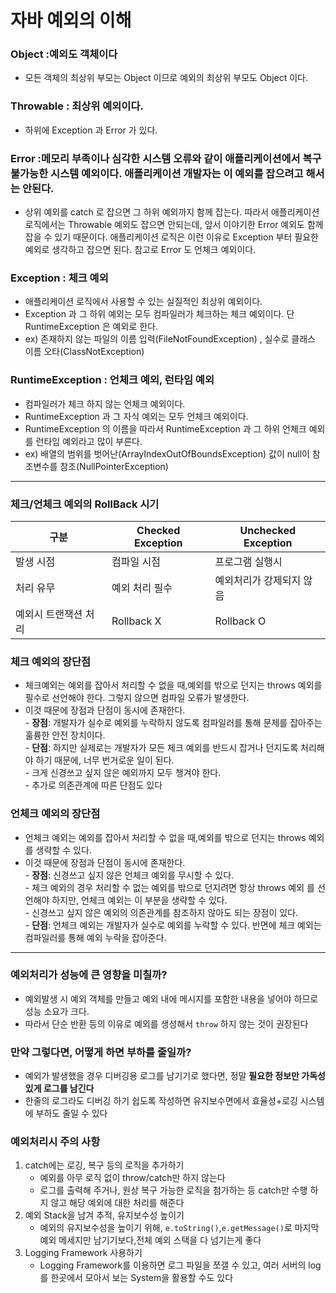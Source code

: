 # 자바 예외의 이해

### Object :예외도 객체이다

-   모든 객체의 최상위 부모는 Object 이므로 예외의 최상위 부모도 Object 이다.

### Throwable : 최상위 예외이다.

-   하위에 Exception 과 Error 가 있다.

### Error :메모리 부족이나 심각한 시스템 오류와 같이 애플리케이션에서 복구 불가능한 시스템 예외이다. 애플리케이션 개발자는 이 예외를 잡으려고 해서는 안된다.

-   상위 예외를 catch 로 잡으면 그 하위 예외까지 함께 잡는다. 따라서 애플리케이션 로직에서는 Throwable 예외도 잡으면 안되는데, 앞서 이야기한 Error 예외도 함께 잡을 수 있기 때문이다. 애플리케이션 로직은 이런 이유로 Exception 부터 필요한 예외로 생각하고 잡으면 된다. 참고로 Error 도 언체크 예외이다.

### Exception : 체크 예외

-   애플리케이션 로직에서 사용할 수 있는 실질적인 최상위 예외이다.
-   Exception 과 그 하위 예외는 모두 컴파일러가 체크하는 체크 예외이다. 단 RuntimeException 은 예외로 한다.
-   ex) 존재하지 않는 파일의 이름 입력(FileNotFoundException) , 실수로 클래스 이름 오타(ClassNotException)

### RuntimeException : 언체크 예외, 런타임 예외

-   컴파일러가 체크 하지 않는 언체크 예외이다.
-   RuntimeException 과 그 자식 예외는 모두 언체크 예외이다.
-   RuntimeException 의 이름을 따라서 RuntimeException 과 그 하위 언체크 예외를 런타임 예외라고 많이 부른다. 
- ex) 배열의 범위를 벗어난(ArrayIndexOutOfBoundsException)
값이 null이 참조변수를 참조(NullPointerException)
---

### 체크/언체크 예외의 RollBack 시기 
| 구분          | Checked Exception | Unchecked Exception |
|-------------|-------------------|---------------------|
| 발생 시점       | 컴파일 시점            | 프로그램 실행시            |
| 처리 유무       | 예외 처리 필수          | 예외처리가 강제되지 않음       |
| 예외시 트랜잭션 처리 | Rollback X        | Rollback O          |


### 체크 예외의 장단점

-   체크예외는 예외를 잡아서 처리할 수 없을 때,예외를 밖으로 던지는 throws 예외를 필수로 선언해야 한다. 그렇지 않으면 컴파일 오류가 발생한다.
-   이것 때문에 장점과 단점이 동시에 존재한다.  
    \- **장점**: 개발자가 실수로 예외를 누락하지 않도록 컴파일러를 통해 문제를 잡아주는 훌륭한 안전 장치이다.  
    \- **단점**: 하지만 실제로는 개발자가 모든 체크 예외를 반드시 잡거나 던지도록 처리해야 하기 때문에, 너무 번거로운 일이 된다.  
    \- 크게 신경쓰고 싶지 않은 예외까지 모두 챙겨야 한다.  
    \- 추가로 의존관계에 따른 단점도 있다

### 언체크 예외의 장단점

-   언체크 예외는 예외를 잡아서 처리할 수 없을 때,예외를 밖으로 던지는 throws 예외를 생략할 수 있다.
-   이것 때문에 장점과 단점이 동시에 존재한다.  
    \- **장점**: 신경쓰고 싶지 않은 언체크 예외를 무시할 수 있다.  
    \- 체크 예외의 경우 처리할 수 없는 예외를 밖으로 던지려면 항상 throws 예외 를 선언해야 하지만, 언체크 예외는 이 부분을 생략할 수 있다.  
    \- 신경쓰고 싶지 않은 예외의 의존관계를 참조하지 않아도 되는 장점이 있다.  
    \- **단점**: 언체크 예외는 개발자가 실수로 예외를 누락할 수 있다. 반면에 체크 예외는 컴파일러를 통해 예외 누락을 잡아준다.
---

### 예외처리가 성능에 큰 영향을 미칠까?
- 예외발생 시 예외 객체를 만들고 예외 내에 메시지를 포함한 내용을 넣어야 하므로 성능 소요가 크다. 
- 따라서 단순 반환 등의 이유로 예외를 생성해서 `throw` 하지 않는 것이 권장된다
### 만약 그렇다면, 어떻게 하면 부하를 줄일까?
- 예외가 발생했을 경우 디버깅용 로그를 남기기로 했다면, 정말 **필요한 정보만 가독성 있게 로그를 남긴다**
- 한줄의 로그라도 디버깅 하기 쉽도록 작성하면 유지보수면에서 효율성+로깅 시스템에 부하도 줄일 수 있다

### 예외처리시 주의 사항
1.  catch에는 로깅, 복구 등의 로직을 추가하기
     - 예외를 아무 로직 없이 throw/catch만 하지 않는다
     - 로그를 출력해 주거나, 원상 복구 가능한 로직을 첨가하는 등 catch만 수행 하지 않고 해당 예외에 대한 처리를 해준다
2. 예외 Stack을 남겨 추적, 유지보수성 높이기
   - 예외의 유지보수성을 높이기 위해, `e.toString()`,`e.getMessage()`로 마지막 예외 메세지만 남기기보다,전체 예외 스택을 다 넘기는게 좋다
3. Logging Framework 사용하기
   - Logging Framework를 이용하면 로그 파일을 쪼갤 수 있고, 여러 서버의 log를 한곳에서 모아서 보는 System을 활용할 수도 있다 

